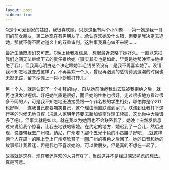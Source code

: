 ```yaml
---
layout: post
hidden: true
---
```

Q是个可爱到家的姑娘，我很喜欢她，只是这里有两个小问题——第一她是我一哥们的前女朋友，第二她现在有男朋友了。承认喜欢她没什么错，但要是我决定去追她，那就不得不面对道义上的双重审判。这种事我真心做不来啊……

最近生活既虚幻又可悲。C晚上给我发信息，想起最近忽略了她好久。一直以来把我们之间无法继续下去的责任推给她（事实其实也是如此，毕竟是她那晚坚决地拒绝了我），但我真心明白这个决定跟她半毛钱关系没有：是我不再喜欢她了。没错我不知怎地就变成这样了，不再喜欢一个人，曾经再汹涌的感情待到退潮的时候也无影无踪，留下沙滩上一只小螃蟹打转儿。

另一个人，就是认识了一个礼拜的lay，自从她前晚邀我出去玩被我拒绝之后，就再也没发过短信。好吧她气质是很好，而且她的性格也很好，走过很多地方看过很多不同的人，可是我不知怎地无法接受跟一个非名校的学生相处，哪怕你是个211也好啊——连我自己都要嘲笑自己，这个理由简直肤浅到家了。肤浅到让我打下这行字的时候无地自容（况且人家明年还要去新加坡南洋理工读硕，这比你中大靠谱多了吧）。但事实就是如此。就在我以为她再也不会联系我了，她晚上突然发信息过来说给我个惊喜，让我去地铁站等她。在约定的地方，她迟到了一会儿，然后出现，说要带我去广州塔。纳尼，广州塔？那个五光十色的小蛮腰？好吧……就这样两个人在周一的晚上登上广州塔欣赏了一圈广州的夜色之后回了。她的口音和她的故事都让我着迷，但是我也不喜欢她的。可以做朋友，但是真的不想在一起了。

故事就是这样，现在我还喜欢的人只有Q了，当然这并不是经过深思熟虑的想法。真是可悲。